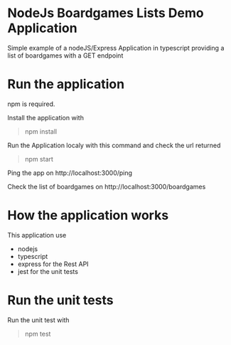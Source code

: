 # NodeJs Boardgames Lists Demo Application

Simple example of a nodeJS/Express Application in typescript providing a list of boardgames with a GET endpoint

# Run the application

npm is required.

Install the application with
> npm install

Run the Application localy with this command and check the url returned
> npm start

Ping the app on http://localhost:3000/ping

Check the list of boardgames on http://localhost:3000/boardgames

# How the application works

This application use
- nodejs
- typescript
- express for the Rest API
- jest for the unit tests

# Run the unit tests

Run the unit test with 
> npm test

